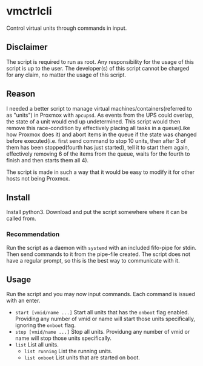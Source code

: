 # vmctrlcli
Control virtual units through commands in input.

## Disclaimer
The script is required to run as root. Any responsibility for the usage of this script is up to the user. The developer(s) of this script cannot be charged for any claim, no matter the usage of this script.

## Reason
I needed a better script to manage virtual machines/containers(referred to as "units") in Proxmox with `apcupsd`. As events from the UPS could overlap, the state of a unit would end up undetermined. This script would then remove this race-condition by effectively placing all tasks in a queue(Like how Proxmox does it) and abort items in the queue if the state was changed before executed(i.e. first send command to stop 10 units, then after 3 of them has been stopped(fourth has just started), tell it to start them again, effectively removing 6 of the items from the queue, waits for the fourth to finish and then starts them all 4).

The script is made in such a way that it would be easy to modify it for other hosts not being Proxmox.

## Install
Install python3. Download and put the script somewhere where it can be called from.

### Recommendation
Run the script as a daemon with `systemd` with an included fifo-pipe for stdin. Then send commands to it from the pipe-file created. The script does not have a regular prompt, so this is the best way to communicate with it.

## Usage
Run the script and you may now input commands. Each command is issued with an enter.
- `start [vmid/name ...]` Start all units that has the `onboot` flag enabled. Providing any number of vmid or name will start those units specifically, ignoring the `onboot` flag.
- `stop [vmid/name ...]` Stop all units. Providung any number of vmid or name will stop those units specifically.
- `list` List all units.
  - `list running` List the running units.
  - `list onboot` List units that are started on boot.
